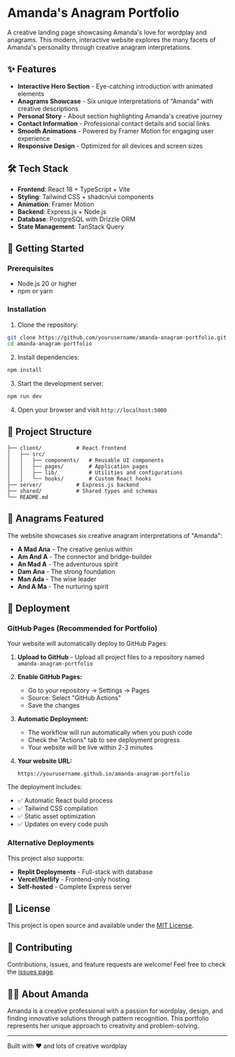 # Amanda's Anagram Portfolio

A creative landing page showcasing Amanda's love for wordplay and anagrams. This modern, interactive website explores the many facets of Amanda's personality through creative anagram interpretations.

## ✨ Features

- **Interactive Hero Section** - Eye-catching introduction with animated elements
- **Anagrams Showcase** - Six unique interpretations of "Amanda" with creative descriptions
- **Personal Story** - About section highlighting Amanda's creative journey
- **Contact Information** - Professional contact details and social links
- **Smooth Animations** - Powered by Framer Motion for engaging user experience
- **Responsive Design** - Optimized for all devices and screen sizes

## 🛠️ Tech Stack

- **Frontend**: React 18 + TypeScript + Vite
- **Styling**: Tailwind CSS + shadcn/ui components
- **Animation**: Framer Motion
- **Backend**: Express.js + Node.js
- **Database**: PostgreSQL with Drizzle ORM
- **State Management**: TanStack Query

## 🚀 Getting Started

### Prerequisites
- Node.js 20 or higher
- npm or yarn

### Installation

1. Clone the repository:
```bash
git clone https://github.com/yourusername/amanda-anagram-portfolio.git
cd amanda-anagram-portfolio
```

2. Install dependencies:
```bash
npm install
```

3. Start the development server:
```bash
npm run dev
```

4. Open your browser and visit `http://localhost:5000`

## 📁 Project Structure

```
├── client/           # React frontend
│   ├── src/
│   │   ├── components/   # Reusable UI components
│   │   ├── pages/        # Application pages
│   │   ├── lib/          # Utilities and configurations
│   │   └── hooks/        # Custom React hooks
├── server/           # Express.js backend
├── shared/           # Shared types and schemas
└── README.md
```

## 🎨 Anagrams Featured

The website showcases six creative anagram interpretations of "Amanda":

- **A Mad Ana** - The creative genius within
- **Am And A** - The connector and bridge-builder
- **An Mad A** - The adventurous spirit
- **Dam Ana** - The strong foundation
- **Man Ada** - The wise leader
- **And A Ma** - The nurturing spirit

## 🚀 Deployment

### GitHub Pages (Recommended for Portfolio)

Your website will automatically deploy to GitHub Pages:

1. **Upload to GitHub** - Upload all project files to a repository named `amanda-anagram-portfolio`

2. **Enable GitHub Pages:**
   - Go to your repository → Settings → Pages
   - Source: Select "GitHub Actions"
   - Save the changes

3. **Automatic Deployment:**
   - The workflow will run automatically when you push code
   - Check the "Actions" tab to see deployment progress
   - Your website will be live within 2-3 minutes

4. **Your website URL:**
   ```
   https://yourusername.github.io/amanda-anagram-portfolio
   ```

The deployment includes:
- ✅ Automatic React build process
- ✅ Tailwind CSS compilation
- ✅ Static asset optimization
- ✅ Updates on every code push

### Alternative Deployments

This project also supports:
- **Replit Deployments** - Full-stack with database
- **Vercel/Netlify** - Frontend-only hosting
- **Self-hosted** - Complete Express server

## 📄 License

This project is open source and available under the [MIT License](LICENSE).

## 🤝 Contributing

Contributions, issues, and feature requests are welcome! Feel free to check the [issues page](https://github.com/yourusername/amanda-anagram-portfolio/issues).

## 👩‍💻 About Amanda

Amanda is a creative professional with a passion for wordplay, design, and finding innovative solutions through pattern recognition. This portfolio represents her unique approach to creativity and problem-solving.

---

Built with ❤️ and lots of creative wordplay